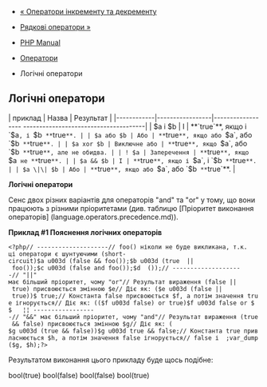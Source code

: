 - [« Оператори інкременту та
декременту](language.operators.increment.md)
- [Рядкові оператори »](language.operators.string.md)

- [PHP Manual](index.md)
- [Оператори](language.operators.md)
- Логічні оператори

## Логічні оператори

| приклад | Назва | Результат |
|------------|-----------------|------------------ --------------------------------------|
| $a і $b | І | **`true`**, якщо і `$a`, і `$b` **`true`**. |
| $a або $b | Або | **`true`**, якщо або `$a`, або `$b` **`true`**. |
| $a xor $b | Виключне або | **`true`**, якщо `$a`, або `$b` **`true`**, але не обидва. |
| ! $a | Заперечення | **`true`**, якщо `$a` не **`true`**. |
| $a && $b | І | **`true`**, якщо і `$a`, і `$b` **`true`**. |
| $a \|\| $b | Або | **`true`**, якщо або `$a`, або `$b` **`true`**. |

**Логічні оператори**

Сенс двох різних варіантів для операторів "and" та "or" у тому, що вони
працюють з різними пріоритетами (див. таблицю [Пріоритет
виконання операторів] (language.operators.precedence.md)).

**Приклад #1 Пояснення логічних операторів**

` <?php// --------------------// foo() ніколи не буде викликана, т.к. ці оператори є шунтуючими (short-circuit)$a u003d (false && foo());$b u003d (true  || foo());$c u003d (false and foo());$d  ());// --------------------// "||" має більший пріоритет, чому "or"// Результат вираження (false || true) присвоюється змінною $e// Діє як: ($e u003d (false || true))$ true;// Константа false присвоюється $f, а потім значення true ігнорується// Діє як: (($f u003d false) or true)$f u003d false or $ $   ¦¦ ------------------// "&&" має більший пріоритет, чому "and"// Результат вираження (true && false) присвоюється змінною $g// Діє як: ( $g u003d (true && false))$g u003d true && false;// Константа true привласнюється $h, а потім значення false ігнорується// false і  ;var_dump($g, $h);?> `

Результатом виконання цього прикладу буде щось подібне:

bool(true)
bool(false)
bool(false)
bool(true)
